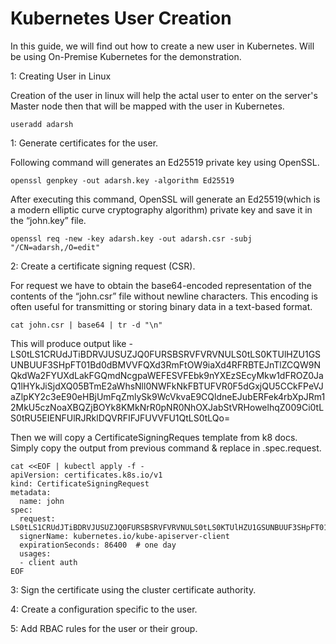 # Kubernetes User Creation

In this guide, we will find out how to create a new user in Kubernetes. Will be using On-Premise Kubernetes for the demonstration.


1: Creating User in Linux

Creation of the user in linux will help the actal user to enter on the server's Master node  then that will be mapped with the user in Kubernetes.

```
useradd adarsh
```

1: Generate certificates for the user.

Following command will generates an Ed25519 private key using OpenSSL.

```
openssl genpkey -out adarsh.key -algorithm Ed25519
```
After executing this command, OpenSSL will generate an Ed25519(which is a modern elliptic curve cryptography algorithm) private key and save it in the “john.key” file. 

```
openssl req -new -key adarsh.key -out adarsh.csr -subj "/CN=adarsh,/O=edit"
```


2: Create a certificate signing request (CSR).

For request we have to obtain the base64-encoded representation of the contents of the “john.csr” file without newline characters. This encoding is often useful for transmitting or storing binary data in a text-based format.

```
cat john.csr | base64 | tr -d "\n"
```
This will produce output like  -  LS0tLS1CRUdJTiBDRVJUSUZJQ0FURSBSRVFVRVNULS0tLS0KTUlHZU1GSUNBUUF3SHpFT01Bd0dBMVVFQXd3RmFtOW9iaXd4RFRBTEJnTlZCQW9NQkdWa2FYUXdLakFGQmdNcgpaWEFESVFEbk9nYXEzSEcyMkw1dFROZ0JaQ1lHYkJiSjdXQ05BTmE2aWhsNll0NWFkNkFBTUFVR0F5dGxjQU5CCkFPeVJaZlpKY2c3eE90eHBjUmFqZmlySk9WcVkvaE9CQldneEJubERFek4rbXpJRm12MkU5czNoaXBQZjBOYk8KMkNrR0pNR0NhOXJabStVRHowelhqZ009Ci0tLS0tRU5EIENFUlRJRklDQVRFIFJFUVVFU1QtLS0tLQo=


Then we will copy a CertificateSigningReques template from k8 docs. Simply copy the output from previous command & replace in .spec.request.

```
cat <<EOF | kubectl apply -f -
apiVersion: certificates.k8s.io/v1
kind: CertificateSigningRequest
metadata:
  name: john
spec:
  request: LS0tLS1CRUdJTiBDRVJUSUZJQ0FURSBSRVFVRVNULS0tLS0KTUlHZU1GSUNBUUF3SHpFT01Bd0dBMVVFQXd3RmFtOW9iaXd4RFRBTEJnTlZCQW9NQkdWa2FYUXdLakFGQmdNcgpaWEFESVFEbk9nYXEzSEcyMkw1dFROZ0JaQ1lHYkJiSjdXQ05BTmE2aWhsNll0NWFkNkFBTUFVR0F5dGxjQU5CCkFPeVJaZlpKY2c3eE90eHBjUmFqZmlySk9WcVkvaE9CQldneEJubERFek4rbXpJRm12MkU5czNoaXBQZjBOYk8KMkNrR0pNR0NhOXJabStVRHowelhqZ009Ci0tLS0tRU5EIENFUlRJRklDQVRFIFJFUVVFU1QtLS0tLQo=
  signerName: kubernetes.io/kube-apiserver-client
  expirationSeconds: 86400  # one day
  usages:
  - client auth
EOF

```


3: Sign the certificate using the cluster certificate authority.

4: Create a configuration specific to the user.

5: Add RBAC rules for the user or their group.





